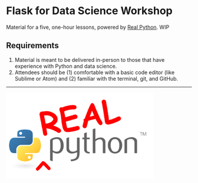 # Flask for Data Science Workshop

Material for a five, one-hour lessons, powered by [Real Python](https://realpython.com). WIP

## Requirements

1. Material is meant to be delivered in-person to those that have experience with Python and data science.
1. Attendees should be (1) comfortable with a basic code editor (like Sublime or Atom) and (2) familiar with the terminal, git, and GitHub.

---

<img src="./lessons/data/images/realpython_logo.png" style="max-width:400px;background:none;border:none;box-shadow:none;">
